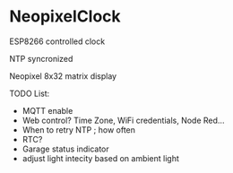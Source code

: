 # NeopixelClock
ESP8266 controlled clock

NTP syncronized

Neopixel 8x32 matrix display

TODO List:
 - MQTT enable
 - Web control? Time Zone, WiFi credentials, Node Red...
 - When to retry NTP ; how often
 - RTC?
 - Garage status indicator
 - adjust light intecity based on ambient light
